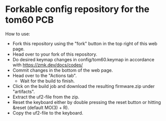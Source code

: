 # Forkable config repository for the tom60 PCB
How to use:
* Fork this repository using the "fork" button in the top right of this web page.
* Head over to your fork of this repository.
* Do desired keymap changes in config/tom60.keymap in accordance with https://zmk.dev/docs/codes/ 
* Commit changes in the bottom of the web page.
* Head over to the "Actions tab".
  * Wait for the build to finish.
* Click on the build job and download the resulting firmware.zip under "artifacts".
* Extract the uf2-file from the zip.
* Reset the keyboard either by double pressing the reset button or hitting &reset (default MO(3) + R).
* Copy the uf2-file to the keyboard.
